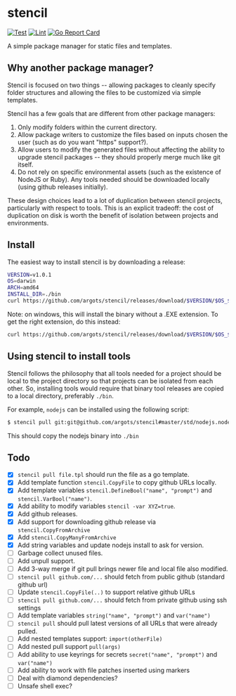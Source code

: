 # stencil

[![Test](https://github.com/argots/stencil/workflows/Test/badge.svg)](https://github.com/argots/stencil/actions?query=workflow%3ATest)
[![Lint](https://github.com/argots/stencil/workflows/Lint/badge.svg)](https://github.com/argots/stencil/actions?query=workflow%3ALint)
[![Go Report Card](https://goreportcard.com/badge/github.com/argots/stencil)](https://goreportcard.com/report/github.com/argots/stencil)

A simple package manager for static files and templates.

## Why another package manager?

Stencil is focused on two things -- allowing packages to cleanly
specify folder structures and allowing the files to be customized via
simple templates.

Stencil has a few goals that are different from other package
managers:

1. Only modify folders within the current directory.
2. Allow package writers to customize the files based on inputs chosen
the user (such as do you want "https" support?).
3. Allow users to modify the generated files without affecting the
ability to upgrade stencil packages -- they should properly merge much
like git itself.
4. Do not rely on specific environmental assets (such as the existence
of NodeJS or Ruby).  Any tools needed should be downloaded locally
(using github releases initially).

These design choices lead to a lot of duplication between stencil
projects, particularly with respect to tools. This is an explicit
tradeoff: the cost of duplication on disk is worth the benefit of
isolation between projects and environments.

## Install

The easiest way to install stencil is by downloading a release:

```sh
VERSION=v1.0.1
OS=darwin
ARCH=amd64
INSTALL_DIR=./bin
curl https://github.com/argots/stencil/releases/download/$VERSION/$OS_$ARCH.zip | tar -C $INSTALL_DIR -xvf - 
```

Note: on windows, this will install the binary without a .EXE
extension.  To get the right extension, do this instead:

```sh
curl https://github.com/argots/stencil/releases/download/$VERSION/$OS_$ARCH.zip | tar -C $INSTALL_DIR -xvf - stencil --transform "s/stencil/stencil.exe"
```

## Using stencil to install tools

Stencil follows the philosophy that all tools needed for a project
should be local to the project directory so that projects can be
isolated from each other.  So, installing tools would require that
binary tool releases are copied to a local directory, preferably
`./bin`.

For example, `nodejs` can be installed using the following script:

```sh
$ stencil pull git:git@github.com/argots/stencil#master/std/nodejs.node.stencil
```

This should copy the nodejs binary into `./bin`

## Todo

- [X] `stencil pull file.tpl` should run the file as a go template.
- [X] Add template function `stencil.CopyFile` to copy github URLs locally.
- [X] Add template variables `stencil.DefineBool("name", "prompt")` and `stencil.VarBool("name")`.
- [X] Add ability to modify variables `stencil -var XYZ=true`.
- [X] Add github releases.
- [X] Add support for downloading  github release via `stencil.CopyFromArchive`
- [X] Add `stencil.CopyManyFromArchive`
- [X] Add string variables and update nodejs install to ask for version.
- [ ] Garbage collect unused files.
- [ ] Add unpull support.
- [ ] Add 3-way merge if git pull brings newer file and local file also modified.
- [ ] `stencil pull github.com/...` should fetch from public github (standard github url)
- [ ] Update `stencil.CopyFile(..)` to support relative github URLs
- [ ] `stencil pull github.com/...` should fetch from private github using ssh settings
- [ ] Add template variables `string("name", "prompt")` and `var("name")`
- [ ] `stencil pull` should pull latest versions of all URLs that were already pulled.
- [ ] Add nested templates support: `import(otherFile)`
- [ ] Add nested pull support `pull(args)`
- [ ] Add ability to use keyrings for secrets `secret("name", "prompt")` and `var("name")`
- [ ] Add ability to work with file patches inserted using markers
- [ ] Deal with diamond dependencies?
- [ ] Unsafe shell exec?